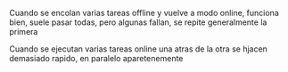 Cuando se encolan varias tareas offline y vuelve a modo online, funciona bien, suele pasar todas, pero algunas fallan, se repite generalmente la primera

Cuando se ejecutan varias tareas online una atras de la otra se hjacen demasiado rapido, en paralelo aparetenemente
